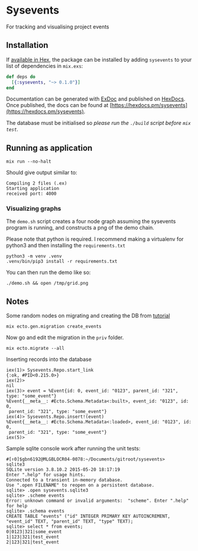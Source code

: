 # Sysevents

For tracking and visualising project events

## Installation

If [available in Hex](https://hex.pm/docs/publish), the package can be installed
by adding `sysevents` to your list of dependencies in `mix.exs`:

```elixir
def deps do
  [{:sysevents, "~> 0.1.0"}]
end
```

Documentation can be generated with [ExDoc](https://github.com/elixir-lang/ex_doc)
and published on [HexDocs](https://hexdocs.pm). Once published, the docs can
be found at [https://hexdocs.pm/sysevents](https://hexdocs.pm/sysevents).

The database must be initialised so _please run the `./build` script before
`mix test`._


## Running as application

```
mix run --no-halt
```

Should give output similar to:

```
Compiling 2 files (.ex)
Starting application
received port: 4000
```

### Visualizing graphs

The `demo.sh` script creates a four node graph assuming the sysevents program is running, and constructs a png of the demo chain.

Please note that python is required. I recommend making a virtualenv for python3 and then installing the `requirements.txt` 

```
python3 -m venv .venv
.venv/bin/pip3 install -r requirements.txt
```

You can then run the demo like so:

```
./demo.sh && open /tmp/grid.png
```


## Notes

Some random nodes on migrating and creating the DB from [tutorial](https://codewords.recurse.com/issues/five/building-a-web-framework-from-scratch-in-elixir)

```
mix ecto.gen.migration create_events
```
Now go and edit the migration in the `priv` folder.

```
mix ecto.migrate --all
```

Inserting records into the database
```
iex(1)> Sysevents.Repo.start_link
{:ok, #PID<0.215.0>}
iex(2)>
nil
iex(3)> event = %Event{id: 0, event_id: "0123", parent_id: "321", type: "some_event"}
%Event{__meta__: #Ecto.Schema.Metadata<:built>, event_id: "0123", id: 0,
 parent_id: "321", type: "some_event"}
iex(4)> Sysevents.Repo.insert!(event)
%Event{__meta__: #Ecto.Schema.Metadata<:loaded>, event_id: "0123", id: 0,
 parent_id: "321", type: "some_event"}
iex(5)>
```


Sample sqlite console work after running the unit tests:
```
#[↑0]$gbn6192@MLGBLOCR04-0078:~/Documents/gitroot/sysevents>
sqlite3
SQLite version 3.8.10.2 2015-05-20 18:17:19
Enter ".help" for usage hints.
Connected to a transient in-memory database.
Use ".open FILENAME" to reopen on a persistent database.
sqlite> .open sysevents.sqlite3
sqlite> .scheme events
Error: unknown command or invalid arguments:  "scheme". Enter ".help" for help
sqlite> .schema events
CREATE TABLE "events" ("id" INTEGER PRIMARY KEY AUTOINCREMENT, "event_id" TEXT, "parent_id" TEXT, "type" TEXT);
sqlite> select * from events;
0|0123|321|some_event
1|123|321|test_event
2|123|321|test_event
```
